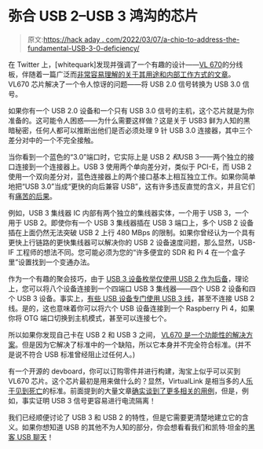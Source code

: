 # 弥合 USB 2–USB 3 鸿沟的芯片

> 原文:[https://hack aday . com/2022/03/07/a-chip-to-address-the-fundamental-USB-3-0-deficiency/](https://hackaday.com/2022/03/07/a-chip-to-address-the-fundamental-usb-3-0-deficiency/)

在 Twitter 上，[whitequark]发现并强调了一个有趣的设计——[VL 670](https://twitter.com/whitequark/status/1410207408371245062)的分线板，伴随着一篇广泛而[非常容易理解的关于其用途和内部工作方式的文章](https://notabug.org/niconiconi/vl670)。VL670 芯片解决了一个令人惊讶的问题——将 USB 2.0 信号转换为 USB 3.0 信号。

如果你有一个 USB 2.0 设备和一个只有 USB 3.0 信号的主机，这个芯片就是为你准备的。这可能令人困惑——为什么需要这样做？这是关于 USB3 鲜为人知的黑暗秘密，任何人都可以推断出他们是否必须处理 9 针 USB 3.0 连接器，其中三个差分对中的一个不完全接触。

当你看到一个蓝色的“3.0”端口时，它实际上是 USB 2 *和*USB 3——两个独立的接口连接到一个连接器上。USB 3 使用两个单向差分对，类似于 PCI-E，而 USB 2 使用一个双向差分对，蓝色连接器上的两个接口基本上相互独立工作。如果你简单地把“USB 3.0”当成“更快的向后兼容 USB”，这有许多违反直觉的含义，并且它们有[痛苦的后果](https://www.reddit.com/r/AskElectronics/comments/7meqrg/weird_usb_31_problem_looking_for_existing_device/)。

例如，USB 3 集线器 IC 内部有两个独立的集线器实体，一个用于 USB 3，一个用于 USB 2。即使你有一个 USB 3 集线器插在 USB 3 端口上，多个 USB 2 设备插在上面仍然无法突破 USB 2 上行 480 MBps 的限制。如果你曾经认为一个具有更快上行链路的更快集线器可以解决你的 USB 2 设备速度问题，那么显然，USB-IF 工程师的想法不同。您可能必须为您的“许多便宜的 SDR 和 Pi 4 在一个盒子里”设置找到一个变通办法。

作为一个有趣的聚会技巧，由于 [USB 3 设备枚举仅使用 USB 2 作为后备](https://electronics.stackexchange.com/questions/297031/usb-3-x-ss-enumeration/297373#297373)，理论上，您可以将八个设备连接到一个四端口 USB 3 集线器——四个 USB 2 设备和四个 USB 3 设备。事实上，[有些 USB 设备专门使用 USB 3 线](https://twitter.com/WifiCable_/status/1497934328868884492)，甚至不连接 USB 2 线。是的，这也意味着你可以将六个 USB 设备连接到一个 Raspberry Pi 4，如果你将 OTG 端口切换到主机模式，甚至可以连接七个。

所以如果你发现自己卡在 USB 2 和 USB 3 之间， [VL670 是一个功能性的解决方案](https://twitter.com/whitequark/status/1415999233136680960)。但是因为它解决了标准中的一个缺陷，所以它本身并不完全符合标准。(并不是说不符合 USB 标准曾经阻止过任何人。)

有一个开源的 devboard，你可以订购零件并进行构建，淘宝上似乎可以买到 VL670 芯片。这个芯片最初是用来做什么的？显然，VirtualLink 是相当多的人[乐于见到死亡](https://twitter.com/noazark/status/1416076534964756483)的标准。前面提到的大量文章[确实谈到了更多相关的用例](https://notabug.org/niconiconi/vl670/src/usb-b/README.md)，但是，例如，事实证明 USB 3 信号更容易进行电流隔离！

我们已经顺便讨论了 USB 3 和 USB 2 的特性，但是它需要更清楚地建立它的含义。如果你想知道 USB 的其他不为人知的部分，你会想看看我们和凯特·坦金的[黑客 USB 聊天](https://hackaday.com/2020/02/24/hacking-usb-hack-chat/)！